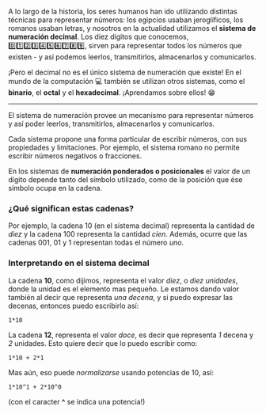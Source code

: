 A lo largo de la historia, los seres humanos han ido utilizando distintas técnicas para representar números: los egipcios usaban jeroglíficos, los romanos usaban letras, y nosotros en la actualidad utilizamos el **sistema de numeración decimal**. Los diez dígitos que conocemos, :zero::one::two::three::four::five::six::seven::eight::nine:, sirven para representar todos los números que existen - y así podemos leerlos, transmitirlos, almacenarlos y comunicarlos. 

¡Pero el decimal no es el único sistema de numeración que existe! En el mundo de la computación :computer: también se utilizan otros sistemas, como el **binario**, el **octal** y el **hexadecimal**. ¡Aprendamos sobre ellos! :grin:

------------

El sistema de numeración provee un mecanismo para representar números y así poder leerlos, transmitirlos, almacenarlos y comunicarlos.

Cada sistema propone una forma particular de escribir números, con sus propiedades y limitaciones. Por ejemplo, el sistema romano no permite escribir números negativos o fracciones.

En los sistemas de **numeración ponderados o posicionales** el valor de un dígito depende tanto del símbolo utilizado, como de la posición que ése símbolo ocupa en la cadena.


### ¿Qué significan estas cadenas?

Por ejemplo, la cadena 10 (en el sistema decimal) representa la cantidad de _diez_  y la cadena 100 representa la cantidad _cien_. Además, ocurre que las cadenas 001, 01 y 1 representan todas el número _uno_.

### Interpretando en el sistema decimal

La cadena **10**, como dijimos, representa el valor _diez_, o _diez unidades_, donde la unidad es el elemento mas pequeño. Le estamos dando valor también al decir que representa *una decena*, y si puedo expresar las decenas, entonces puedo escribirlo así:
```
1*10
```

La cadena **12**, representa el valor _doce_, es decir que representa *1* decena y *2* unidades. Esto quiere decir que lo puedo escribir como:

```
1*10 + 2*1
```

Mas aún, eso puede _normalizarse_ usando potencias de 10, así:

```
1*10^1 + 2*10^0
```

(con el caracter **^** se indica una potencia!)